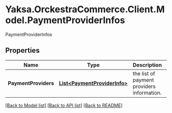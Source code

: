 # Yaksa.OrckestraCommerce.Client.Model.PaymentProviderInfos
PaymentProviderInfos

## Properties

Name | Type | Description | Notes
------------ | ------------- | ------------- | -------------
**PaymentProviders** | [**List&lt;PaymentProviderInfo&gt;**](PaymentProviderInfo.md) | the list of payment providers information. | [optional] 

[[Back to Model list]](../README.md#documentation-for-models) [[Back to API list]](../README.md#documentation-for-api-endpoints) [[Back to README]](../README.md)

